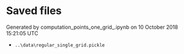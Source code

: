 # Saved files 


Generated by computation_points_one_grid_.ipynb on 10 October 2018 15:21:05 UTC

*  `..\data\regular_single_grid.pickle` 

